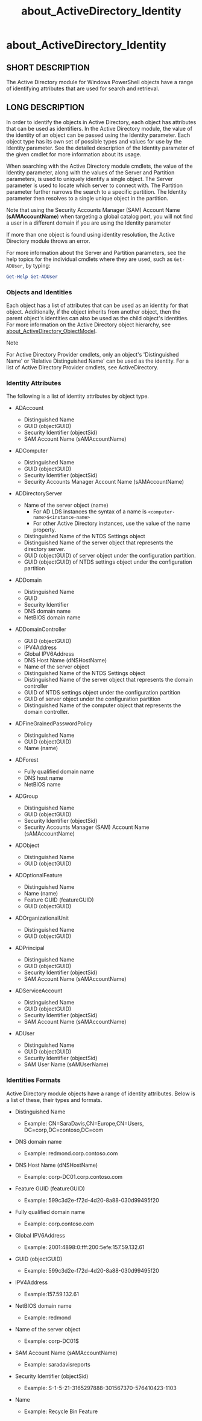 ﻿---
title: about_ActiveDirectory_Identity
ms.date: 04/22/2013
description: This article lists the identifying attributes that are used for search and retrieval supported by the Active Directory module for Windows PowerShell.
Locale: en-US
schema: 2.0.0
---

# about_ActiveDirectory_Identity

## SHORT DESCRIPTION

The Active Directory module for Windows PowerShell objects have a range of
identifying attributes that are used for search and retrieval.

## LONG DESCRIPTION

In order to identify the objects in Active Directory, each object has
attributes that can be used as identifiers. In the Active Directory module, the
value of the identity of an object can be passed using the Identity parameter.
Each object type has its own set of possible types and values for use by the
Identity parameter. See the detailed description of the Identity parameter of
the given cmdlet for more information about its usage.

When searching with the Active Directory module cmdlets, the value of the
Identity parameter, along with the values of the Server and Partition
parameters, is used to uniquely identify a single object. The Server parameter
is used to locate which server to connect with. The Partition parameter further
narrows the search to a specific partition. The Identity parameter then
resolves to a single unique object in the partition.

Note that using the Security Accounts Manager (SAM) Account Name
(**sAMAccountName**) when targeting a global catalog port, you will not find a
user in a different domain if you are using the Identity parameter

If more than one object is found using identity resolution, the Active
Directory module throws an error.

For more information about the Server and Partition parameters, see the help
topics for the individual cmdlets where they are used, such as `Get-ADUser`, by
typing:

```powershell
Get-Help Get-ADUser
```

### Objects and Identities

Each object has a list of attributes that can be used as an identity for that
object. Additionally, if the object inherits from another object, then the
parent object's identities can also be used as the child object's identities.
For more information on the Active Directory object hierarchy, see
[about_ActiveDirectory_ObjectModel](about_ActiveDirectory_ObjectModel.md).

> [!NOTE]
> For Active Directory Provider cmdlets, only an object's 'Distinguished Name'
> or 'Relative Distinguished Name' can be used as the identity. For a list of
> Active Directory Provider cmdlets, see ActiveDirectory.

### Identity Attributes

The following is a list of identity attributes by object type.

- ADAccount
  - Distinguished Name
  - GUID (objectGUID)
  - Security Identifier (objectSid)
  - SAM Account Name (sAMAccountName)

- ADComputer
  - Distinguished Name
  - GUID  (objectGUID)
  - Security Identifier (objectSid)
  - Security Accounts Manager Account Name (sAMAccountName)

- ADDirectoryServer
  - Name of the server object (name)
    - For AD LDS instances the syntax of a name is `<computer-name>$<instance-name>`
    - For other Active Directory instances, use the value of the name property.
  - Distinguished Name of the NTDS Settings object
  - Distinguished Name of the server object that represents the directory
    server.
  - GUID (objectGUID) of server object under the configuration partition.
  - GUID (objectGUID) of NTDS settings object under the configuration partition

- ADDomain
  - Distinguished Name
  - GUID
  - Security Identifier
  - DNS domain name
  - NetBIOS domain name

- ADDomainController
  - GUID (objectGUID)
  - IPV4Address
  - Global IPV6Address
  - DNS Host Name (dNSHostName)
  - Name of the server object
  - Distinguished Name of the NTDS Settings object
  - Distinguished Name of the server object that represents the domain controller
  - GUID of NTDS settings object under the configuration partition
  - GUID of server object under the configuration partition
  - Distinguished Name of the computer object that represents the domain controller.

- ADFineGrainedPasswordPolicy
  - Distinguished Name
  - GUID (objectGUID)
  - Name (name)

- ADForest
  - Fully qualified domain name
  - DNS host name
  - NetBIOS name

- ADGroup
  - Distinguished Name
  - GUID (objectGUID)
  - Security Identifier (objectSid)
  - Security Accounts Manager (SAM) Account Name (sAMAccountName)

- ADObject
  - Distinguished Name
  - GUID (objectGUID)

- ADOptionalFeature
  - Distinguished Name
  - Name (name)
  - Feature GUID (featureGUID)
  - GUID (objectGUID)

- ADOrganizationalUnit
  - Distinguished Name
  - GUID (objectGUID)

- ADPrincipal
  - Distinguished Name
  - GUID (objectGUID)
  - Security Identifier (objectSid)
  - SAM Account Name (sAMAccountName)

- ADServiceAccount
  - Distinguished Name
  - GUID (objectGUID)
  - Security Identifier (objectSid)
  - SAM Account Name (sAMAccountName)

- ADUser
  - Distinguished Name
  - GUID (objectGUID)
  - Security Identifier (objectSid)
  - SAM User Name (sAMUserName)


### Identities Formats

Active Directory module objects have a range of identity attributes. Below is a
list of these, their types and formats.

- Distinguished Name
  - Example: CN=SaraDavis,CN=Europe,CN=Users, DC=corp,DC=contoso,DC=com

- DNS domain name
  - Example: redmond.corp.contoso.com

- DNS Host Name (dNSHostName)
  - Example: corp-DC01.corp.contoso.com

- Feature GUID (featureGUID)
  - Example: 599c3d2e-f72d-4d20-8a88-030d99495f20

- Fully qualified domain name
  - Example: corp.contoso.com

- Global IPV6Address
  - Example: 2001:4898:0:fff:200:5efe:157.59.132.61

- GUID (objectGUID)
  - Example: 599c3d2e-f72d-4d20-8a88-030d99495f20

- IPV4Address
  - Example:157.59.132.61

- NetBIOS domain name
  - Example: redmond

- Name of the server object
  - Example: corp-DC01$

- SAM Account Name (sAMAccountName)
  - Example: saradavisreports

- Security Identifier (objectSid)
  - Example: S-1-5-21-3165297888-301567370-576410423-1103

- Name
  - Example: Recycle Bin Feature
